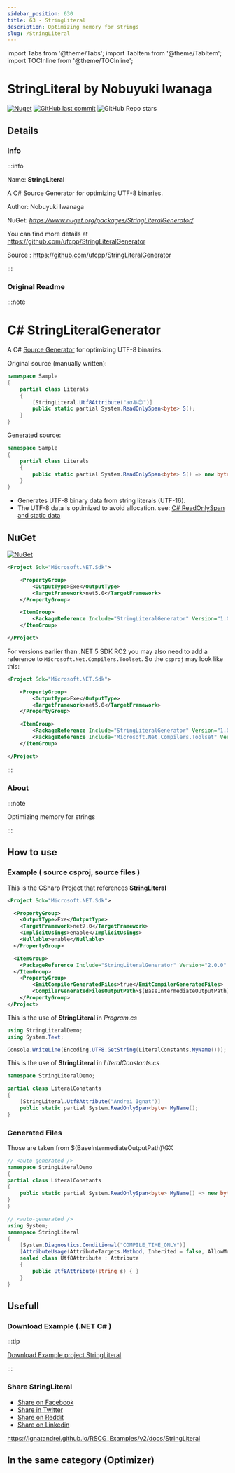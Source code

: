 ```yaml
---
sidebar_position: 630
title: 63 - StringLiteral
description: Optimizing memory for strings
slug: /StringLiteral
---
```

import Tabs from '@theme/Tabs';
import TabItem from '@theme/TabItem';
import TOCInline from '@theme/TOCInline';

# StringLiteral  by Nobuyuki Iwanaga


<TOCInline toc={toc} />

[![Nuget](https://img.shields.io/nuget/dt/StringLiteralGenerator?label=StringLiteralGenerator)](https://www.nuget.org/packages/StringLiteralGenerator/)
[![GitHub last commit](https://img.shields.io/github/last-commit/ufcpp/StringLiteralGenerator?label=updated)](https://github.com/ufcpp/StringLiteralGenerator)
![GitHub Repo stars](https://img.shields.io/github/stars/ufcpp/StringLiteralGenerator?style=social)

## Details

### Info
:::info

Name: **StringLiteral**

A C# Source Generator for optimizing UTF-8 binaries.

Author: Nobuyuki Iwanaga

NuGet: 
*https://www.nuget.org/packages/StringLiteralGenerator/*   


You can find more details at https://github.com/ufcpp/StringLiteralGenerator

Source : https://github.com/ufcpp/StringLiteralGenerator

:::

### Original Readme
:::note

# C# StringLiteralGenerator

A C# [Source Generator](https://github.com/dotnet/roslyn/blob/master/docs/features/source-generators.md) for optimizing UTF-8 binaries.

Original source (manually written):

```cs
namespace Sample
{
    partial class Literals
    {
        [StringLiteral.Utf8Attribute("aαあ😊")]
        public static partial System.ReadOnlySpan<byte> S();
    }
}
```

Generated source:

```cs
namespace Sample
{
    partial class Literals
    {
        public static partial System.ReadOnlySpan<byte> S() => new byte[] {97, 206, 177, 227, 129, 130, 240, 159, 152, 138, };
    }
}
```

- Generates UTF-8 binary data from string literals (UTF-16).
- The UTF-8 data is optimized to avoid allocation. see: [C# ReadOnlySpan and static data](https://vcsjones.dev/2019/02/01/csharp-readonly-span-bytes-static/)

## NuGet

[![NuGet](https://img.shields.io/nuget/v/StringLiteralGenerator?style=flat-square)](https://www.nuget.org/packages/StringLiteralGenerator)

```xml
<Project Sdk="Microsoft.NET.Sdk">

    <PropertyGroup>
        <OutputType>Exe</OutputType>
        <TargetFramework>net5.0</TargetFramework>
    </PropertyGroup>

    <ItemGroup>
        <PackageReference Include="StringLiteralGenerator" Version="1.0.0" />
    </ItemGroup>

</Project>
```

For versions earlier than .NET 5 SDK RC2 you may also need to add a reference to `Microsoft.Net.Compilers.Toolset`.
So the `csproj` may look like this:
```xml
<Project Sdk="Microsoft.NET.Sdk">

    <PropertyGroup>
        <OutputType>Exe</OutputType>
        <TargetFramework>net5.0</TargetFramework>
    </PropertyGroup>

    <ItemGroup>
        <PackageReference Include="StringLiteralGenerator" Version="1.0.0-preiew" />
        <PackageReference Include="Microsoft.Net.Compilers.Toolset" Version="3.8.0-4.final" PrivateAssets="all" />
    </ItemGroup>

</Project>
```


:::

### About
:::note

Optimizing memory for strings


:::

## How to use

### Example ( source csproj, source files )

<Tabs>

<TabItem value="csproj" label="CSharp Project">

This is the CSharp Project that references **StringLiteral**
```xml showLineNumbers {11}
<Project Sdk="Microsoft.NET.Sdk">

  <PropertyGroup>
    <OutputType>Exe</OutputType>
    <TargetFramework>net7.0</TargetFramework>
    <ImplicitUsings>enable</ImplicitUsings>
    <Nullable>enable</Nullable>
  </PropertyGroup>

  <ItemGroup>
    <PackageReference Include="StringLiteralGenerator" Version="2.0.0" />
  </ItemGroup>
	<PropertyGroup>
		<EmitCompilerGeneratedFiles>true</EmitCompilerGeneratedFiles>
		<CompilerGeneratedFilesOutputPath>$(BaseIntermediateOutputPath)\GX</CompilerGeneratedFilesOutputPath>
	</PropertyGroup>
</Project>

```

</TabItem>

  <TabItem value="D:\gth\RSCG_Examples\v2\rscg_examples\StringLiteral\src\StringLiteralDemo\Program.cs" label="Program.cs" >

  This is the use of **StringLiteral** in *Program.cs*

```csharp showLineNumbers 
using StringLiteralDemo;
using System.Text;

Console.WriteLine(Encoding.UTF8.GetString(LiteralConstants.MyName()));

```
  </TabItem>

  <TabItem value="D:\gth\RSCG_Examples\v2\rscg_examples\StringLiteral\src\StringLiteralDemo\LiteralConstants.cs" label="LiteralConstants.cs" >

  This is the use of **StringLiteral** in *LiteralConstants.cs*

```csharp showLineNumbers 
namespace StringLiteralDemo;

partial class LiteralConstants
{
    [StringLiteral.Utf8Attribute("Andrei Ignat")]
    public static partial System.ReadOnlySpan<byte> MyName();
}

```
  </TabItem>

</Tabs>

### Generated Files

Those are taken from $(BaseIntermediateOutputPath)\GX

<Tabs>


<TabItem value="D:\gth\RSCG_Examples\v2\rscg_examples\StringLiteral\src\StringLiteralDemo\obj\GX\StringLiteralGenerator\StringLiteralGenerator.Utf8StringLiteralGenerator\StringLiteralDemo_LiteralConstants_utf8literal.cs" label="StringLiteralDemo_LiteralConstants_utf8literal.cs" >


```csharp showLineNumbers 
// <auto-generated />
namespace StringLiteralDemo
{
partial class LiteralConstants
{
    public static partial System.ReadOnlySpan<byte> MyName() => new byte[] {65, 110, 100, 114, 101, 105, 32, 73, 103, 110, 97, 116, };
}
}

```

  </TabItem>


<TabItem value="D:\gth\RSCG_Examples\v2\rscg_examples\StringLiteral\src\StringLiteralDemo\obj\GX\StringLiteralGenerator\StringLiteralGenerator.Utf8StringLiteralGenerator\Utf8Attribute.cs" label="Utf8Attribute.cs" >


```csharp showLineNumbers 
// <auto-generated />
using System;
namespace StringLiteral
{
    [System.Diagnostics.Conditional("COMPILE_TIME_ONLY")]
    [AttributeUsage(AttributeTargets.Method, Inherited = false, AllowMultiple = false)]
    sealed class Utf8Attribute : Attribute
    {
        public Utf8Attribute(string s) { }
    }
}

```

  </TabItem>


</Tabs>

## Usefull

### Download Example (.NET  C# )

:::tip

[Download Example project StringLiteral ](/sources/StringLiteral.zip)

:::


### Share StringLiteral 

<ul>
  <li><a href="https://www.facebook.com/sharer/sharer.php?u=https%3A%2F%2Fignatandrei.github.io%2FRSCG_Examples%2Fv2%2Fdocs%2FStringLiteral&quote=StringLiteral" title="Share on Facebook" target="_blank">Share on Facebook</a></li>
  <li><a href="https://twitter.com/intent/tweet?source=https%3A%2F%2Fignatandrei.github.io%2FRSCG_Examples%2Fv2%2Fdocs%2FStringLiteral&text=StringLiteral:%20https%3A%2F%2Fignatandrei.github.io%2FRSCG_Examples%2Fv2%2Fdocs%2FStringLiteral" target="_blank" title="Tweet">Share in Twitter</a></li>
  <li><a href="http://www.reddit.com/submit?url=https%3A%2F%2Fignatandrei.github.io%2FRSCG_Examples%2Fv2%2Fdocs%2FStringLiteral&title=StringLiteral" target="_blank" title="Submit to Reddit">Share on Reddit</a></li>
  <li><a href="http://www.linkedin.com/shareArticle?mini=true&url=https%3A%2F%2Fignatandrei.github.io%2FRSCG_Examples%2Fv2%2Fdocs%2FStringLiteral&title=StringLiteral&summary=&source=https%3A%2F%2Fignatandrei.github.io%2FRSCG_Examples%2Fv2%2Fdocs%2FStringLiteral" target="_blank" title="Share on LinkedIn">Share on Linkedin</a></li>
</ul>

https://ignatandrei.github.io/RSCG_Examples/v2/docs/StringLiteral

## In the same category (Optimizer)

